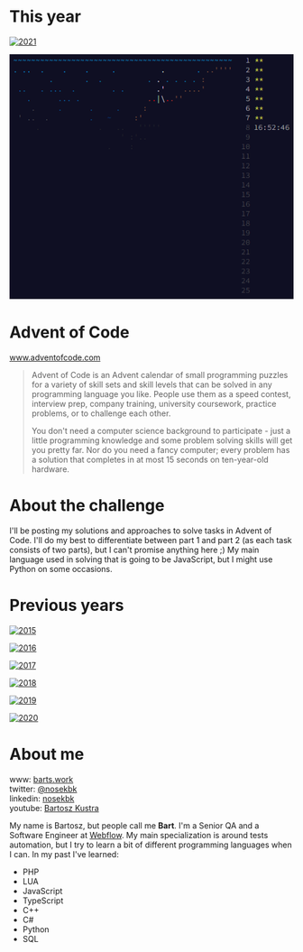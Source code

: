 # This year
[![2021](https://img.shields.io/endpoint?url=https://raw.githubusercontent.com/bartekkustra/adventofcode/main/.github/badges/2021.json)](https://adventofcode.com/about)

![](https://github.com/bartekkustra/adventofcode/blob/main/aoc.png?raw=true)

# Advent of Code
www.adventofcode.com

> Advent of Code is an Advent calendar of small programming puzzles for a variety of skill sets and skill levels that can be solved in any programming language you like. People use them as a speed contest, interview prep, company training, university coursework, practice problems, or to challenge each other.
> 
> You don't need a computer science background to participate - just a little programming knowledge and some problem solving skills will get you pretty far. Nor do you need a fancy computer; every problem has a solution that completes in at most 15 seconds on ten-year-old hardware.

# About the challenge
I'll be posting my solutions and approaches to solve tasks in Advent of Code. I'll do my best to differentiate between part 1 and part 2 (as each task consists of two parts), but I can't promise anything here ;) My main language used in solving that is going to be JavaScript, but I might use Python on some occasions.

# Previous years
[![2015](https://img.shields.io/endpoint?url=https://raw.githubusercontent.com/bartekkustra/adventofcode/main/.github/badges/2015.json)](https://adventofcode.com/about)

[![2016](https://img.shields.io/endpoint?url=https://raw.githubusercontent.com/bartekkustra/adventofcode/main/.github/badges/2016.json)](https://adventofcode.com/about)

[![2017](https://img.shields.io/endpoint?url=https://raw.githubusercontent.com/bartekkustra/adventofcode/main/.github/badges/2017.json)](https://adventofcode.com/about)

[![2018](https://img.shields.io/endpoint?url=https://raw.githubusercontent.com/bartekkustra/adventofcode/main/.github/badges/2018.json)](https://adventofcode.com/about)

[![2019](https://img.shields.io/endpoint?url=https://raw.githubusercontent.com/bartekkustra/adventofcode/main/.github/badges/2019.json)](https://adventofcode.com/about)

[![2020](https://img.shields.io/endpoint?url=https://raw.githubusercontent.com/bartekkustra/adventofcode/main/.github/badges/2020.json)](https://adventofcode.com/2020/about)



# About me
www: [barts.work](https://www.barts.work)<br />
twitter: [@nosekbk](https://www.twitter.com/nosekbk)<br />
linkedin: [nosekbk](https://www.linkedin.com/in/nosekbk)<br />
youtube: [Bartosz Kustra](https://www.youtube.com/channel/UCyCDszesuoHwcj0rfukugIw)

My name is Bartosz, but people call me **Bart**. I'm a Senior QA and a Software Engineer at [Webflow](https://www.webflow.com). My main specialization is around tests automation, but I try to learn a bit of different programming languages when I can. In my past I've learned:
- PHP
- LUA
- JavaScript
- TypeScript
- C++
- C#
- Python
- SQL